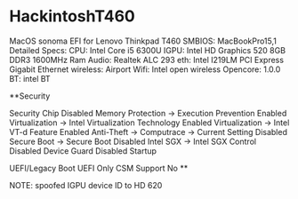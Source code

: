 # HackintoshT460
MacOS sonoma EFI for Lenovo Thinkpad T460
SMBIOS: MacBookPro15,1
Detailed Specs:
CPU: Intel Core i5 6300U
IGPU: Intel HD Graphics 520
8GB DDR3 1600MHz Ram
Audio: Realtek ALC 293
eth: Intel I219LM PCI Express Gigabit Ethernet
wireless: Airport
Wifi: Intel open wireless
Opencore: 1.0.0 
BT: intel BT 

**Security

Security Chip Disabled
Memory Protection -> Execution Prevention Enabled
Virtualization -> Intel Virtualization Technology Enabled
Virtualization -> Intel VT-d Feature Enabled
Anti-Theft -> Computrace -> Current Setting Disabled
Secure Boot -> Secure Boot Disabled
Intel SGX -> Intel SGX Control Disabled
Device Guard Disabled
Startup

UEFI/Legacy Boot UEFI Only
CSM Support No
**

NOTE: spoofed IGPU device ID to HD 620 
